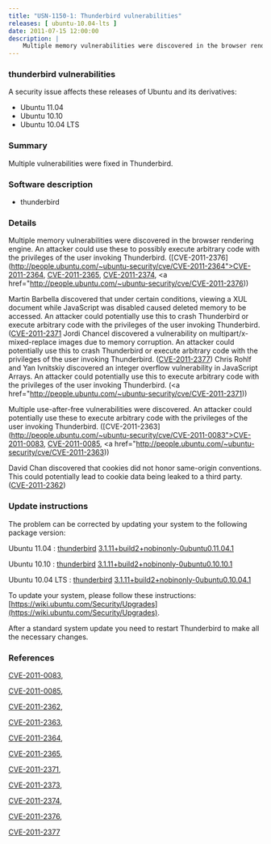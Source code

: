 ```yaml
---
title: "USN-1150-1: Thunderbird vulnerabilities"
releases: [ ubuntu-10.04-lts ]
date: 2011-07-15 12:00:00
description: |
    Multiple memory vulnerabilities were discovered in the browser rendering engine. An attacker could use these to possibly execute arbitrary code with the privileges of the user invoking Thunderbird. ([CVE-2011-2376](http://people.ubuntu.com/~ubuntu-security/cve/CVE-2011-2364">CVE-2011-2364</a>, <a href="http://people.ubuntu.com/~ubuntu-security/cve/CVE-2011-2365">CVE-2011-2365</a>, <a href="http://people.ubuntu.com/~ubuntu-security/cve/CVE-2011-2374">CVE-2011-2374</a>, <a href="http://people.ubuntu.com/~ubuntu-security/cve/CVE-2011-2376))
--- 
```

 
### thunderbird vulnerabilities

A security issue affects these releases of Ubuntu and its derivatives:

* Ubuntu 11.04
* Ubuntu 10.10
* Ubuntu 10.04 LTS

### Summary

Multiple vulnerabilities were fixed in Thunderbird. 

### Software description

* thunderbird 

### Details

Multiple memory vulnerabilities were discovered in the browser rendering engine. An attacker could use these to possibly execute arbitrary code with the privileges of the user invoking Thunderbird. ([CVE-2011-2376](http://people.ubuntu.com/~ubuntu-security/cve/CVE-2011-2364">CVE-2011-2364</a>, <a href="http://people.ubuntu.com/~ubuntu-security/cve/CVE-2011-2365">CVE-2011-2365</a>, <a href="http://people.ubuntu.com/~ubuntu-security/cve/CVE-2011-2374">CVE-2011-2374</a>, <a href="http://people.ubuntu.com/~ubuntu-security/cve/CVE-2011-2376))

Martin Barbella discovered that under certain conditions, viewing a XUL document while JavaScript was disabled caused deleted memory to be accessed. An attacker could potentially use this to crash Thunderbird or execute arbitrary code with the privileges of the user invoking Thunderbird. ([CVE-2011-2371](http://people.ubuntu.com/~ubuntu-security/cve/CVE-2011-2373">CVE-2011-2373</a>) Jordi Chancel discovered a vulnerability on multipart/x-mixed-replace images due to memory corruption. An attacker could potentially use this to crash Thunderbird or execute arbitrary code with the privileges of the user invoking Thunderbird. (<a href="http://people.ubuntu.com/~ubuntu-security/cve/CVE-2011-2377">CVE-2011-2377</a>) Chris Rohlf and Yan Ivnitskiy discovered an integer overflow vulnerability in JavaScript Arrays. An attacker could potentially use this to execute arbitrary code with the privileges of the user invoking Thunderbird. (<a href="http://people.ubuntu.com/~ubuntu-security/cve/CVE-2011-2371))

Multiple use-after-free vulnerabilities were discovered. An attacker could potentially use these to execute arbitrary code with the privileges of the user invoking Thunderbird. ([CVE-2011-2363](http://people.ubuntu.com/~ubuntu-security/cve/CVE-2011-0083">CVE-2011-0083</a>, <a href="http://people.ubuntu.com/~ubuntu-security/cve/CVE-2011-0085">CVE-2011-0085</a>, <a href="http://people.ubuntu.com/~ubuntu-security/cve/CVE-2011-2363))

David Chan discovered that cookies did not honor same-origin conventions. This could potentially lead to cookie data being leaked to a third party. ([CVE-2011-2362](http://people.ubuntu.com/~ubuntu-security/cve/CVE-2011-2362)) 

### Update instructions

The problem can be corrected by updating your system to the following package version:

Ubuntu 11.04
 : [thunderbird](https://launchpad.net/ubuntu/+source/thunderbird) <span> [3.1.11+build2+nobinonly-0ubuntu0.11.04.1](https://launchpad.net/ubuntu/+source/thunderbird/3.1.11+build2+nobinonly-0ubuntu0.11.04.1) </span> 

Ubuntu 10.10
 : [thunderbird](https://launchpad.net/ubuntu/+source/thunderbird) <span> [3.1.11+build2+nobinonly-0ubuntu0.10.10.1](https://launchpad.net/ubuntu/+source/thunderbird/3.1.11+build2+nobinonly-0ubuntu0.10.10.1) </span> 

Ubuntu 10.04 LTS
 : [thunderbird](https://launchpad.net/ubuntu/+source/thunderbird) <span> [3.1.11+build2+nobinonly-0ubuntu0.10.04.1](https://launchpad.net/ubuntu/+source/thunderbird/3.1.11+build2+nobinonly-0ubuntu0.10.04.1) </span> 

To update your system, please follow these instructions: [https://wiki.ubuntu.com/Security/Upgrades](https://wiki.ubuntu.com/Security/Upgrades).

After a standard system update you need to restart Thunderbird to make all the necessary changes. 

### References

 [CVE-2011-0083](http://people.ubuntu.com/~ubuntu-security/cve/CVE-2011-0083), 

 [CVE-2011-0085](http://people.ubuntu.com/~ubuntu-security/cve/CVE-2011-0085), 

 [CVE-2011-2362](http://people.ubuntu.com/~ubuntu-security/cve/CVE-2011-2362), 

 [CVE-2011-2363](http://people.ubuntu.com/~ubuntu-security/cve/CVE-2011-2363), 

 [CVE-2011-2364](http://people.ubuntu.com/~ubuntu-security/cve/CVE-2011-2364), 

 [CVE-2011-2365](http://people.ubuntu.com/~ubuntu-security/cve/CVE-2011-2365), 

 [CVE-2011-2371](http://people.ubuntu.com/~ubuntu-security/cve/CVE-2011-2371), 

 [CVE-2011-2373](http://people.ubuntu.com/~ubuntu-security/cve/CVE-2011-2373), 

 [CVE-2011-2374](http://people.ubuntu.com/~ubuntu-security/cve/CVE-2011-2374), 

 [CVE-2011-2376](http://people.ubuntu.com/~ubuntu-security/cve/CVE-2011-2376), 

 [CVE-2011-2377](http://people.ubuntu.com/~ubuntu-security/cve/CVE-2011-2377)
 
